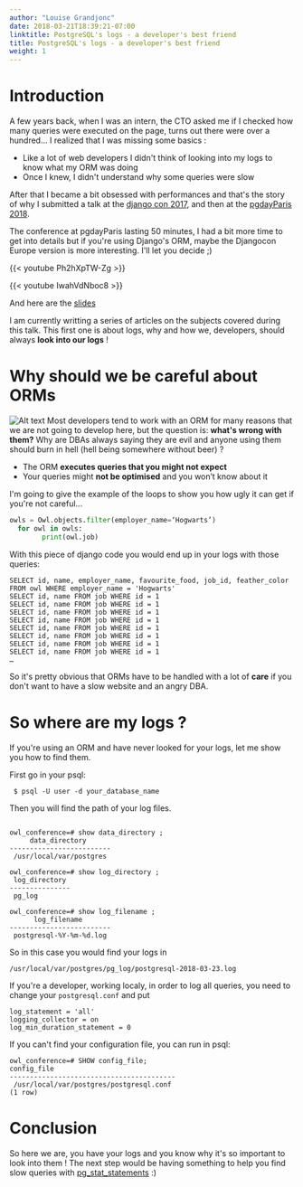 ```yaml
---
author: "Louise Grandjonc"
date: 2018-03-21T18:39:21-07:00
linktitle: PostgreSQL's logs - a developer's best friend
title: PostgreSQL's logs - a developer's best friend
weight: 1
---
```



# Introduction


A few years back, when I was an intern, the CTO asked me if I checked how many queries were executed on the page, turns out there were over a hundred...
I realized that I was missing some basics :

- Like a lot of web developers I didn't think of looking into my logs to know what my ORM was doing
- Once I knew, I didn't understand why some queries were slow

After that I became a bit obsessed with performances and that's the story of why I submitted a talk at the [django con 2017](https://2017.djangocon.eu/), and then at the [pgdayParis 2018](https://2018.pgday.paris/).

The conference at pgdayParis lasting 50 minutes, I had a bit more time to get into details but if you're using Django's ORM, maybe the Djangocon Europe version is more interesting. I'll let you decide ;)

{{< youtube Ph2hXpTW-Zg >}}

{{< youtube IwahVdNboc8 >}}

And here are the [slides](https://fr.slideshare.net/LouiseGrandjonc/becoming-a-better-developer-with-explain)

I am currently writting a series of articles on the subjects covered during this talk. This first one is about logs, why and how we, developers, should always **look into our logs** !


# Why should we be careful about ORMs
![Alt text](/images/Owls_gnihihi.png)
Most developers tend to work with an ORM for many reasons that we are not going to develop here, but the question is: **what's wrong with them?**
Why are DBAs always saying they are evil and anyone using them should burn in hell (hell being somewhere without beer) ?

- The ORM **executes queries that you might not expect**
- Your queries might **not be optimised** and you won’t know about it

I'm going to give the example of the loops to show you how ugly it can get if you're not careful...

```python
owls = Owl.objects.filter(employer_name=‘Hogwarts’)
  for owl in owls:
        print(owl.job)
```

With this piece of django code you would end up in your logs with those queries:

```code
SELECT id, name, employer_name, favourite_food, job_id, feather_color FROM owl WHERE employer_name = 'Hogwarts'
SELECT id, name FROM job WHERE id = 1
SELECT id, name FROM job WHERE id = 1
SELECT id, name FROM job WHERE id = 1
SELECT id, name FROM job WHERE id = 1
SELECT id, name FROM job WHERE id = 1
SELECT id, name FROM job WHERE id = 1
SELECT id, name FROM job WHERE id = 1
SELECT id, name FROM job WHERE id = 1
…
```

So it's pretty obvious that ORMs have to be handled with a lot of **care** if you don't want to have a slow website and an angry DBA.

# So where are my logs ?

If you're using an ORM and have never looked for your logs, let me show you how to find them.

First go in your psql:

```code
 $ psql -U user -d your_database_name
```

Then you will find the path of your log files.

```code

owl_conference=# show data_directory ;
     data_directory
-------------------------
 /usr/local/var/postgres

owl_conference=# show log_directory ;
 log_directory
---------------
 pg_log

owl_conference=# show log_filename ;
      log_filename
-------------------------
 postgresql-%Y-%m-%d.log
```

So in this case you would find your logs in

```code
/usr/local/var/postgres/pg_log/postgresql-2018-03-23.log
```

If you're a developer, working localy, in order to log all queries, you need to change your `postgresql.conf` and put

```code
log_statement = 'all'
logging_collector = on
log_min_duration_statement = 0
```

If you can't find your configuration file, you can run in psql:

```code
owl_conference=# SHOW config_file;
config_file
-----------------------------------------
 /usr/local/var/postgres/postgresql.conf
(1 row)
```


# Conclusion

So here we are, you have your logs and you know why it's so important to look into them ! The next step would be having something to help you find slow queries with [pg_stat_statements](/blog/pg-stat-statements/) :)

